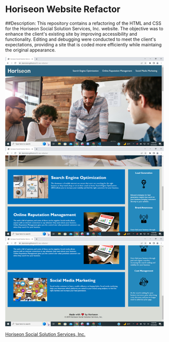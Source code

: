 # Horiseon Website Refactor

##Description:
This repository contains a refactoring of the HTML and CSS for the Horiseon Social Solution Services, Inc. website. The objective was to enhance the client's existing site by improving accessibility and functionality. Editing and debugging were conducted to meet the client's expectations, providing a site that is coded more efficiently while maintaing the original appearance.

![horiseon-screenshot-1](./assets/images/horiseon-screenshot-3%20(3).png)
![horiseon-screenshot-2](./assets/images/horiseon-screenshot-3%20(2).png)
![horiseon-screenshot-3](./assets/images/horiseon-screenshot-3%20(1).png)


[Horiseon Social Solution Services, Inc.](https://jkanvision.github.io/02-seo-refactor)